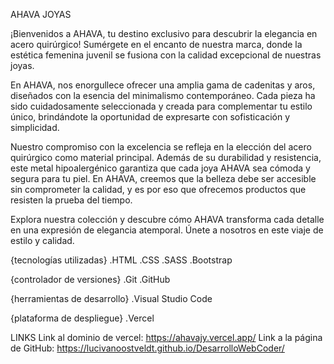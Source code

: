 AHAVA JOYAS 

¡Bienvenidos a AHAVA, tu destino exclusivo para descubrir la elegancia en acero quirúrgico! Sumérgete en el encanto de nuestra marca, donde la estética femenina juvenil se fusiona con la calidad excepcional de nuestras joyas.

En AHAVA, nos enorgullece ofrecer una amplia gama de cadenitas y aros, diseñados con la esencia del minimalismo contemporáneo. Cada pieza ha sido cuidadosamente seleccionada y creada para complementar tu estilo único, brindándote la oportunidad de expresarte con sofisticación y simplicidad.

Nuestro compromiso con la excelencia se refleja en la elección del acero quirúrgico como material principal. Además de su durabilidad y resistencia, este metal hipoalergénico garantiza que cada joya AHAVA sea cómoda y segura para tu piel. En AHAVA, creemos que la belleza debe ser accesible sin comprometer la calidad, y es por eso que ofrecemos productos que resisten la prueba del tiempo.

Explora nuestra colección y descubre cómo AHAVA transforma cada detalle en una expresión de elegancia atemporal. Únete a nosotros en este viaje de estilo y calidad.

{tecnologías utilizadas}
.HTML
.CSS
.SASS
.Bootstrap

{controlador de versiones}
.Git
.GitHub

{herramientas de desarrollo}
.Visual Studio Code

{plataforma de despliegue}
.Vercel

LINKS 
Link al dominio de vercel: https://ahavajy.vercel.app/
Link a la página de GitHub: https://lucivanoostveldt.github.io/DesarrolloWebCoder/
